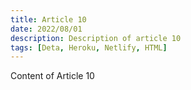 ```yaml
---
title: Article 10
date: 2022/08/01
description: Description of article 10
tags: [Deta, Heroku, Netlify, HTML]
---
```


Content of Article 10
